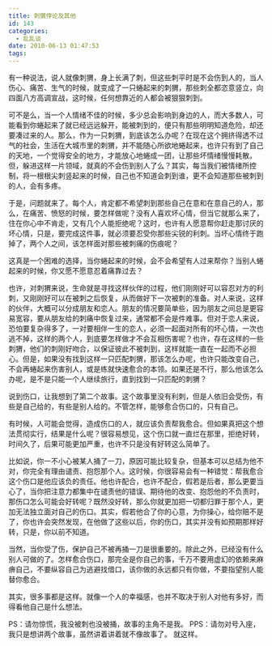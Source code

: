 ```yaml
---
title: 刺猬悖论及其他
id: 143
categories:
  - 乱乱谈
date: 2010-06-13 01:47:53
tags:
---
```


有一种说法，说人就像刺猬，身上长满了刺，但这些刺平时是不会伤到人的，当人伤心、痛苦、生气的时候，就变成了一只蜷起来的刺猬，那些刺全都恣意竖立，向四面八方高调宣战，这时候，任何想靠近的人都会被狠狠刺到。

可不是么，当一个人情绪不佳的时候，多少总会影响到身边的人，而大多数人，可能看到你蜷起来了就已经远远躲开，能被刺到的，便只有那些明明知道危险，却还要凑过来的人。那么，作为一只刺猬，到底该怎么办呢？在现在这个拥挤得透不过气的社会，生活在大城市里的刺猬，并不能随心所欲地蜷起来，也许只有到了自己的天地，一个觉得安全的地方，才能放心地蜷成一团，让那些坏情绪慢慢耗散。但，躲进这样一片领域，就真的不会伤到别人了么？其实，每当我们被情绪所控制，将一根根尖刺竖起来的时候，自己也不知道会刺到谁，更不会知道那些被刺到的人，会有多疼。

于是，问题就来了。每个人，肯定都不希望刺到那些自己在意和在意自己的人，那么，在痛苦、愤怒的时候，要怎样做呢？没有人喜欢坏心情，但当它就那么来了，住在你心中不肯走，又有几个人能拒绝呢？这时，也许有人愿意帮你赶走那讨厌的坏心情，只是，要完成这件事，就必须要忍受你那些尖锐的利刺。当坏心情终于跑掉了，两个人之间，该怎样面对那些被刺痛的伤痕呢？

这真是一个困难的选择，当你蜷起来的时候，会不会希望有人过来帮你？当别人蜷起来的时候，你又愿不愿意忍着痛靠过去？

也许，对刺猬来说，生命就是寻找这样伙伴的过程，他们刚刚好可以容忍对方的利刺，又刚刚好可以在被刺之后恢复，从而做好下一次被刺的准备。对人来说，这样的伙伴，大概可以分成朋友和恋人。朋友的情况要简单些，因为朋友之间总是更容易宽容，要从朋友给的刺痛中恢复过来，通常都不会是件难事。但对于恋人来说，恐怕要复杂得多了，一对要相伴一生的恋人，必须一起面对所有的坏心情，一次也逃不掉，这样的两个人，到底要怎样做才不会互相伤害呢？也许，存在这样的一些刺猬，他们的刺刚好吻合，以保证彼此不被刺到，这样就能一直在一起而不必担心。但是，如果没有找到这样一只匹配刺猬，那该怎么办呢，也许只能改变自己，不会再蜷起来伤害别人，或是练就快速愈合的本领。如果还是不行，那么他该怎么办呢，是不是只能一个人继续旅行，直到找到一只匹配的刺猬？

说到伤口，让我想到了第二个故事。这个故事里没有利刺，但是人依旧会受伤，有些是自己给的，有些是别人给的。不管怎样，能够愈合伤口的，只有自己。

有时候，人可能会觉得，造成伤口的人，就应该负责帮我愈合。但如果真把这个想法贯彻实行，结果是什么呢？很容易想见，这个伤口就一直烂在那里，拒绝好转，时间久了，后果可能更加严重，也许不只是没有好转这么简单了。

比如说，你一不小心被某人捅了一刀，原因可能比较复杂，但基本可以总结为他不对，你完全有理由谴责、抱怨那个人。这时候，你很容易会有一种错觉：帮我愈合这个伤口是他应该负的责任。他也许配合，也许不配合，假若是后者，那么更要当心了，当你把注意力都集中在谴责他的错误、期待他的改变、抱怨他的不负责时，那伤口怎么可能会好转呢？既然没好转，那么你就更加把一切都归罪于那个人，更加无法独立面对自己的伤口。其实，假若他合了你的心意，为你操心，给你赔不是了，你也许会突然发现，在他做了这些以后，你的伤口，其实并没有如预期那样好转，只是，你以前不知道。

当然，当你受了伤，保护自己不被再捅一刀是很重要的。除此之外，已经没有什么别人可做的了。怎样愈合伤口，那完全是你自己的事，千万不要用虚幻的依赖来麻痹自己，不要纵容自己为逃避找借口，该你做的永远都只有你做，不要指望别人能替你愈合。

其实，很多事都是这样。就像一个人的幸福感，也并不取决于别人对他有多好，而得看他自己是什么想法。

PS：请勿惊慌，我没被刺也没被捅，故事的主角不是我。
PPS：请勿对号入座，我只是想讲两个故事，虽然讲着讲着就不像故事了。
就这样。
